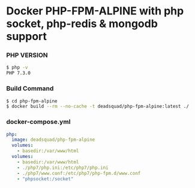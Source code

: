 # Docker PHP-FPM-ALPINE with php socket, php-redis & mongodb support 

### PHP VERSION
```sh
$ php -v
PHP 7.3.0
```

### Build Command
```sh
$ cd php-fpm-alpine
$ docker build --rm --no-cache -t deadsquad/php-fpm-alpine:latest ./
```

### docker-compose.yml
```yaml
php:
  image: deadsquad/php-fpm-alpine
  volumes:
    - basedir:/var/www/html
  volumes:
    - basedir:/var/www/html
    - ./php7/php.ini:/etc/php7/php.ini
    - ./php7/www.conf:/etc/php7/php-fpm.d/www.conf
    - "phpsocket:/socket"
```

